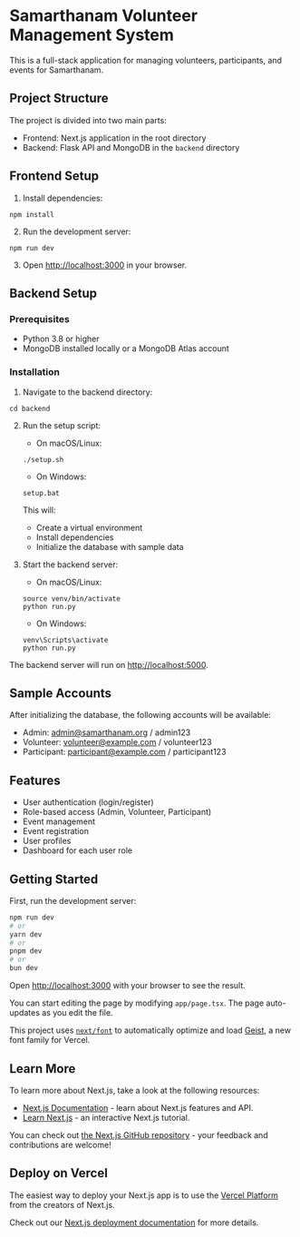 # Samarthanam Volunteer Management System

This is a full-stack application for managing volunteers, participants, and events for Samarthanam.

## Project Structure

The project is divided into two main parts:
- Frontend: Next.js application in the root directory
- Backend: Flask API and MongoDB in the `backend` directory

## Frontend Setup

1. Install dependencies:
```
npm install
```

2. Run the development server:
```
npm run dev
```

3. Open [http://localhost:3000](http://localhost:3000) in your browser.

## Backend Setup

### Prerequisites
- Python 3.8 or higher
- MongoDB installed locally or a MongoDB Atlas account

### Installation

1. Navigate to the backend directory:
```
cd backend
```

2. Run the setup script:
   - On macOS/Linux:
   ```
   ./setup.sh
   ```
   - On Windows:
   ```
   setup.bat
   ```

   This will:
   - Create a virtual environment
   - Install dependencies
   - Initialize the database with sample data

3. Start the backend server:
   - On macOS/Linux:
   ```
   source venv/bin/activate
   python run.py
   ```
   - On Windows:
   ```
   venv\Scripts\activate
   python run.py
   ```

The backend server will run on [http://localhost:5000](http://localhost:5000).

## Sample Accounts

After initializing the database, the following accounts will be available:

- Admin: admin@samarthanam.org / admin123
- Volunteer: volunteer@example.com / volunteer123
- Participant: participant@example.com / participant123

## Features

- User authentication (login/register)
- Role-based access (Admin, Volunteer, Participant)
- Event management
- Event registration
- User profiles
- Dashboard for each user role

## Getting Started

First, run the development server:

```bash
npm run dev
# or
yarn dev
# or
pnpm dev
# or
bun dev
```

Open [http://localhost:3000](http://localhost:3000) with your browser to see the result.

You can start editing the page by modifying `app/page.tsx`. The page auto-updates as you edit the file.

This project uses [`next/font`](https://nextjs.org/docs/app/building-your-application/optimizing/fonts) to automatically optimize and load [Geist](https://vercel.com/font), a new font family for Vercel.

## Learn More

To learn more about Next.js, take a look at the following resources:

- [Next.js Documentation](https://nextjs.org/docs) - learn about Next.js features and API.
- [Learn Next.js](https://nextjs.org/learn) - an interactive Next.js tutorial.

You can check out [the Next.js GitHub repository](https://github.com/vercel/next.js) - your feedback and contributions are welcome!

## Deploy on Vercel

The easiest way to deploy your Next.js app is to use the [Vercel Platform](https://vercel.com/new?utm_medium=default-template&filter=next.js&utm_source=create-next-app&utm_campaign=create-next-app-readme) from the creators of Next.js.

Check out our [Next.js deployment documentation](https://nextjs.org/docs/app/building-your-application/deploying) for more details.
